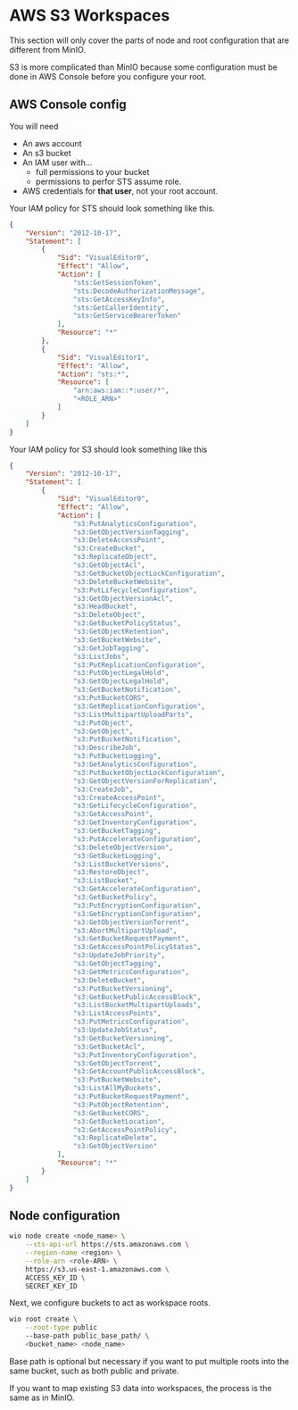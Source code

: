 # AWS S3 Workspaces

This section will only cover the parts of node and root configuration that are different from MinIO.

S3 is more complicated than MinIO because some configuration must be done in AWS Console before you configure your root.

## AWS Console config

You will need

* An aws account
* An s3 bucket
* An IAM user with... 
  * full permissions to your bucket
  * permissions to perfor STS assume role.
* AWS credentials for **that user**, not your root account.

Your IAM policy for STS should look something like this.

``` json
{
    "Version": "2012-10-17",
    "Statement": [
        {
            "Sid": "VisualEditor0",
            "Effect": "Allow",
            "Action": [
                "sts:GetSessionToken",
                "sts:DecodeAuthorizationMessage",
                "sts:GetAccessKeyInfo",
                "sts:GetCallerIdentity",
                "sts:GetServiceBearerToken"
            ],
            "Resource": "*"
        },
        {
            "Sid": "VisualEditor1",
            "Effect": "Allow",
            "Action": "sts:*",
            "Resource": [
                "arn:aws:iam::*:user/*",
                "<ROLE_ARN>"
            ]
        }
    ]
}
```

Your IAM policy for S3 should look something like this

``` json
{
    "Version": "2012-10-17",
    "Statement": [
        {
            "Sid": "VisualEditor0",
            "Effect": "Allow",
            "Action": [
                "s3:PutAnalyticsConfiguration",
                "s3:GetObjectVersionTagging",
                "s3:DeleteAccessPoint",
                "s3:CreateBucket",
                "s3:ReplicateObject",
                "s3:GetObjectAcl",
                "s3:GetBucketObjectLockConfiguration",
                "s3:DeleteBucketWebsite",
                "s3:PutLifecycleConfiguration",
                "s3:GetObjectVersionAcl",
                "s3:HeadBucket",
                "s3:DeleteObject",
                "s3:GetBucketPolicyStatus",
                "s3:GetObjectRetention",
                "s3:GetBucketWebsite",
                "s3:GetJobTagging",
                "s3:ListJobs",
                "s3:PutReplicationConfiguration",
                "s3:PutObjectLegalHold",
                "s3:GetObjectLegalHold",
                "s3:GetBucketNotification",
                "s3:PutBucketCORS",
                "s3:GetReplicationConfiguration",
                "s3:ListMultipartUploadParts",
                "s3:PutObject",
                "s3:GetObject",
                "s3:PutBucketNotification",
                "s3:DescribeJob",
                "s3:PutBucketLogging",
                "s3:GetAnalyticsConfiguration",
                "s3:PutBucketObjectLockConfiguration",
                "s3:GetObjectVersionForReplication",
                "s3:CreateJob",
                "s3:CreateAccessPoint",
                "s3:GetLifecycleConfiguration",
                "s3:GetAccessPoint",
                "s3:GetInventoryConfiguration",
                "s3:GetBucketTagging",
                "s3:PutAccelerateConfiguration",
                "s3:DeleteObjectVersion",
                "s3:GetBucketLogging",
                "s3:ListBucketVersions",
                "s3:RestoreObject",
                "s3:ListBucket",
                "s3:GetAccelerateConfiguration",
                "s3:GetBucketPolicy",
                "s3:PutEncryptionConfiguration",
                "s3:GetEncryptionConfiguration",
                "s3:GetObjectVersionTorrent",
                "s3:AbortMultipartUpload",
                "s3:GetBucketRequestPayment",
                "s3:GetAccessPointPolicyStatus",
                "s3:UpdateJobPriority",
                "s3:GetObjectTagging",
                "s3:GetMetricsConfiguration",
                "s3:DeleteBucket",
                "s3:PutBucketVersioning",
                "s3:GetBucketPublicAccessBlock",
                "s3:ListBucketMultipartUploads",
                "s3:ListAccessPoints",
                "s3:PutMetricsConfiguration",
                "s3:UpdateJobStatus",
                "s3:GetBucketVersioning",
                "s3:GetBucketAcl",
                "s3:PutInventoryConfiguration",
                "s3:GetObjectTorrent",
                "s3:GetAccountPublicAccessBlock",
                "s3:PutBucketWebsite",
                "s3:ListAllMyBuckets",
                "s3:PutBucketRequestPayment",
                "s3:PutObjectRetention",
                "s3:GetBucketCORS",
                "s3:GetBucketLocation",
                "s3:GetAccessPointPolicy",
                "s3:ReplicateDelete",
                "s3:GetObjectVersion"
            ],
            "Resource": "*"
        }
    ]
}
```

## Node configuration

``` bash
wio node create <node_name> \
    --sts-api-url https://sts.amazonaws.com \
    --region-name <region> \
    --role-arn <role-ARN> \
    https://s3.us-east-1.amazonaws.com \
    ACCESS_KEY_ID \
    SECRET_KEY_ID
```

Next, we configure buckets to act as workspace roots.

``` bash
wio root create \
    --root-type public
    --base-path public_base_path/ \
    <bucket_name> <node_name>
```

Base path is optional but necessary if you want to put multiple roots into the same bucket, such as both public and private.

If you want to map existing S3 data into workspaces, the process is the same as in MinIO.
